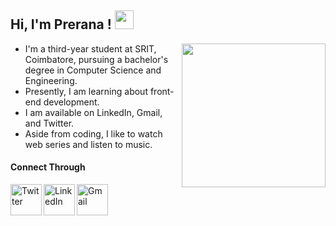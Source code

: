<h2> Hi, I'm Prerana ! <img src="https://media4.giphy.com/media/H3wAjJNJbReYKCimHq/200w.webp?cid=ecf05e47b79oerkkl9pc9ikb1todi37lg5gxhborwf9i7ak1&rid=200w.webp&ct=s" width=30> </h2>

<img align='right' src="https://media4.giphy.com/media/HQHwvSBSy7s0AXOlWt/giphy.gif?cid=ecf05e47hx2qxgvdsic01vvqc607d08of7dc6w0qe0xiz2m0&rid=giphy.gif&ct=s" width=230>

- I'm a third-year student at SRIT, Coimbatore, pursuing a bachelor's degree in Computer Science and Engineering.
- Presently, I am learning about front-end development.
- I am available on LinkedIn, Gmail, and Twitter.
- Aside from coding, I like to watch web series and listen to music.



<h4>Connect Through</h4>

<a href="https://twitter.com/prerana0510">
  <img align="left" alt="Twitter" src="https://img.icons8.com/plasticine/344/twitter-squared.png" width=50/>
</a>

<a href="https://www.linkedin.com/in/prerana-joshi-25668a239/">
  <img align="left" alt="LinkedIn" src="https://img.icons8.com/plasticine/2x/linkedin.png" width=50/>
</a>

<a href="mailto:preranajoshi510@gmail.com">
  <img align="left" alt="Gmail" src="https://img.icons8.com/plasticine/344/gmail.png" width=50/>
</a>
